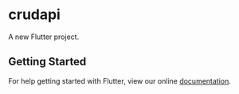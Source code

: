 # crudapi

A new Flutter project.

## Getting Started

For help getting started with Flutter, view our online
[documentation](https://flutter.io/).
